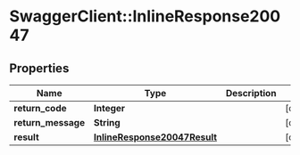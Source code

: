 # SwaggerClient::InlineResponse20047

## Properties
Name | Type | Description | Notes
------------ | ------------- | ------------- | -------------
**return_code** | **Integer** |  | [optional] 
**return_message** | **String** |  | [optional] 
**result** | [**InlineResponse20047Result**](InlineResponse20047Result.md) |  | [optional] 


